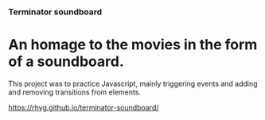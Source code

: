 ### Terminator soundboard

# An homage to the movies in the form of a soundboard.

This project was to practice Javascript, mainly triggering events and adding and removing transitions from elements.

https://rhyg.github.io/terminator-soundboard/